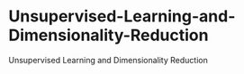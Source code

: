 # Unsupervised-Learning-and-Dimensionality-Reduction
Unsupervised Learning and Dimensionality Reduction
